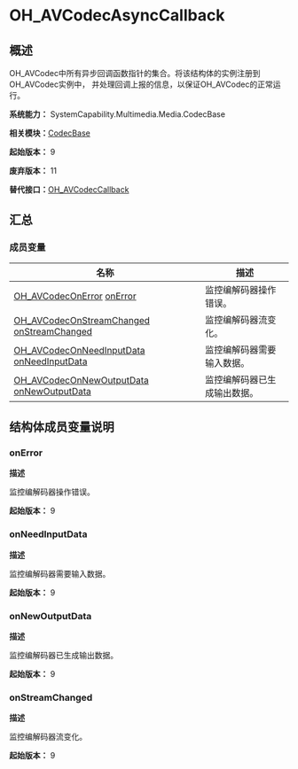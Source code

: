 # OH_AVCodecAsyncCallback


## 概述

OH_AVCodec中所有异步回调函数指针的集合。将该结构体的实例注册到OH_AVCodec实例中， 并处理回调上报的信息，以保证OH_AVCodec的正常运行。

**系统能力：** SystemCapability.Multimedia.Media.CodecBase

**相关模块：**[CodecBase](_codec_base.md)

**起始版本：** 9

**废弃版本：** 11

**替代接口：**[OH_AVCodecCallback](_o_h___a_v_codec_callback.md)


## 汇总


### 成员变量

| 名称 | 描述 | 
| -------- | -------- |
| [OH_AVCodecOnError](_codec_base.md#oh_avcodeconerror) [onError](#onerror) | 监控编解码器操作错误。 | 
| [OH_AVCodecOnStreamChanged](_codec_base.md#oh_avcodeconstreamchanged) [onStreamChanged](#onstreamchanged) | 监控编解码器流变化。 | 
| [OH_AVCodecOnNeedInputData](_codec_base.md#oh_avcodeconneedinputdata) [onNeedInputData](#onneedinputdata) | 监控编解码器需要输入数据。 | 
| [OH_AVCodecOnNewOutputData](_codec_base.md#oh_avcodeconnewoutputdata) [onNewOutputData](#onnewoutputdata) | 监控编解码器已生成输出数据。 | 


## 结构体成员变量说明


### onError

**描述**

监控编解码器操作错误。

**起始版本：** 9


### onNeedInputData

**描述**

监控编解码器需要输入数据。

**起始版本：** 9


### onNewOutputData

**描述**

监控编解码器已生成输出数据。

**起始版本：** 9


### onStreamChanged

**描述**

监控编解码器流变化。

**起始版本：** 9
